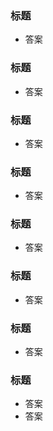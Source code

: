 ### 标题
- 答案

### 标题
- 答案

### 标题
- 答案

### 标题
- 答案

### 标题
- 答案

### 标题
- 答案

### 标题
- 答案


### 标题
- 答案
- 答案